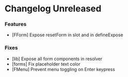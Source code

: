 # Changelog Unreleased

### Features

- [FForm] Expose resetForm in slot and in defineExpose

### Fixes

- [lib] Expose all form components in resolver
- [forms] Fix placeholder text color
- [FMenu] Prevent menu toggling on Enter keypress